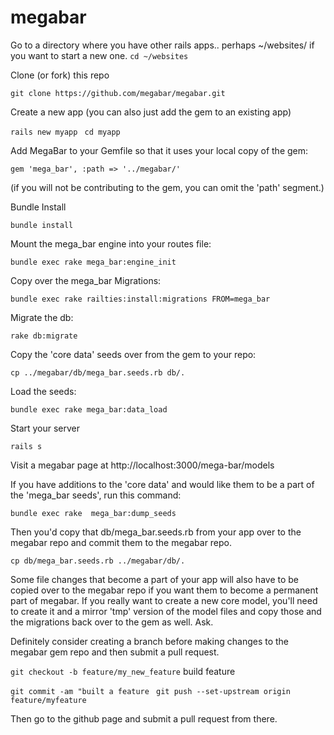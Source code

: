megabar
=======

Go to a directory where you have other rails apps.. perhaps ~/websites/ if you want to start a new one.
```cd ~/websites```

Clone (or fork) this repo

```git clone https://github.com/megabar/megabar.git```

Create a new app (you can also just add the gem to an existing app)

```rails new myapp ```
```cd myapp```

Add MegaBar to your Gemfile so that it uses your local copy of the gem:

```gem 'mega_bar', :path => '../megabar/' ```

(if you will not be contributing to the gem, you can omit the 'path' segment.)

Bundle Install

```bundle install```

Mount the mega_bar engine into your routes file:

```bundle exec rake mega_bar:engine_init```

Copy over the mega_bar Migrations:

```bundle exec rake railties:install:migrations FROM=mega_bar```

Migrate the db:

```rake db:migrate```

Copy the 'core data' seeds over from the gem to your repo:

```cp ../megabar/db/mega_bar.seeds.rb db/.```

Load the seeds:

```bundle exec rake mega_bar:data_load```

Start your server

```rails s```

Visit a megabar page at http://localhost:3000/mega-bar/models

If you have additions to the 'core data' and would like them to be a part of the 'mega_bar seeds', run this command:

```bundle exec rake  mega_bar:dump_seeds```

Then you'd copy that db/mega_bar.seeds.rb from your app over to the megabar repo and commit them to the megabar repo. 

```cp db/mega_bar.seeds.rb ../megabar/db/.```

Some file changes that become a part of your app will also have to be copied over to the megabar repo if you want them to become a permanent part of megabar. If you really want to create a new core model, you'll need to create it and a mirror 'tmp' version of the model files and copy those and the migrations back over to the gem as well. Ask.

Definitely consider creating a branch before making changes to the megabar gem repo and then submit a pull request.

```git checkout -b feature/my_new_feature```
build feature

```git commit -am "built a feature ```
```git push --set-upstream origin feature/myfeature```

Then go to the github page and submit a pull request from there.


